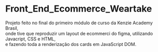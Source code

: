 # Front_End_Ecommerce_Weartake

Projeto feito no final do primeiro módulo de curso da Kenzie Academy Brasil,<br>
onde tive que reproduzir um layout de ecommerci do figma, utilizando Javacript, CSS e HTML,<br>
e fazendo toda a renderização dos cards em JavaScript DOM.
